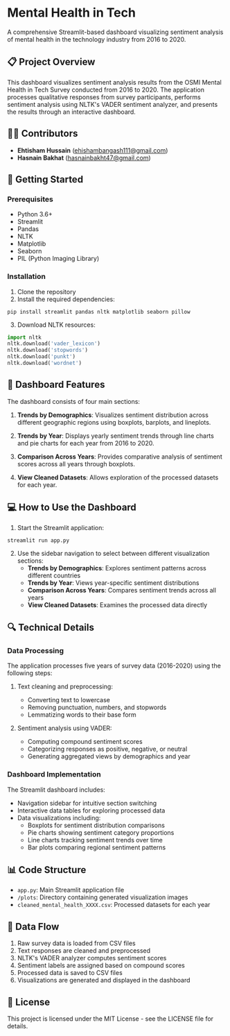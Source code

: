 # Mental Health in Tech

A comprehensive Streamlit-based dashboard visualizing sentiment analysis of mental health in the technology industry from 2016 to 2020.

## 📋 Project Overview

This dashboard visualizes sentiment analysis results from the OSMI Mental Health in Tech Survey conducted from 2016 to 2020. The application processes qualitative responses from survey participants, performs sentiment analysis using NLTK's VADER sentiment analyzer, and presents the results through an interactive dashboard.

## 👨‍💻 Contributors

- **Ehtisham Hussain** (ehishambangash111@gmail.com)
- **Hasnain Bakhat** (hasnainbakht47@gmail.com)

## 🚀 Getting Started

### Prerequisites

- Python 3.6+
- Streamlit
- Pandas
- NLTK
- Matplotlib
- Seaborn
- PIL (Python Imaging Library)

### Installation

1. Clone the repository
2. Install the required dependencies:
```
pip install streamlit pandas nltk matplotlib seaborn pillow
```
3. Download NLTK resources:
```python
import nltk
nltk.download('vader_lexicon')
nltk.download('stopwords')
nltk.download('punkt')
nltk.download('wordnet')
```

## 🧠 Dashboard Features

The dashboard consists of four main sections:

1. **Trends by Demographics**: Visualizes sentiment distribution across different geographic regions using boxplots, barplots, and lineplots.

2. **Trends by Year**: Displays yearly sentiment trends through line charts and pie charts for each year from 2016 to 2020.

3. **Comparison Across Years**: Provides comparative analysis of sentiment scores across all years through boxplots.

4. **View Cleaned Datasets**: Allows exploration of the processed datasets for each year.

## 💻 How to Use the Dashboard

1. Start the Streamlit application:
```
streamlit run app.py
```

2. Use the sidebar navigation to select between different visualization sections:
   - **Trends by Demographics**: Explores sentiment patterns across different countries
   - **Trends by Year**: Views year-specific sentiment distributions
   - **Comparison Across Years**: Compares sentiment trends across all years
   - **View Cleaned Datasets**: Examines the processed data directly

## 🔍 Technical Details

### Data Processing

The application processes five years of survey data (2016-2020) using the following steps:

1. Text cleaning and preprocessing:
   - Converting text to lowercase
   - Removing punctuation, numbers, and stopwords
   - Lemmatizing words to their base form
  
2. Sentiment analysis using VADER:
   - Computing compound sentiment scores
   - Categorizing responses as positive, negative, or neutral
   - Generating aggregated views by demographics and year

### Dashboard Implementation

The Streamlit dashboard includes:
- Navigation sidebar for intuitive section switching
- Interactive data tables for exploring processed data
- Data visualizations including:
  - Boxplots for sentiment distribution comparisons
  - Pie charts showing sentiment category proportions
  - Line charts tracking sentiment trends over time
  - Bar plots comparing regional sentiment patterns

## 📊 Code Structure

- `app.py`: Main Streamlit application file
- `/plots`: Directory containing generated visualization images
- `cleaned_mental_health_XXXX.csv`: Processed datasets for each year

## 🔄 Data Flow

1. Raw survey data is loaded from CSV files
2. Text responses are cleaned and preprocessed
3. NLTK's VADER analyzer computes sentiment scores
4. Sentiment labels are assigned based on compound scores
5. Processed data is saved to CSV files
6. Visualizations are generated and displayed in the dashboard

## 📝 License

This project is licensed under the MIT License - see the LICENSE file for details.
